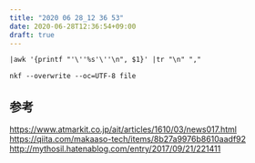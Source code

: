 ```yaml
---
title: "2020 06 28_12 36 53"
date: 2020-06-28T12:36:54+09:00
draft: true
---
```


```txt
|awk '{printf "'\''%s'\''\n", $1}' |tr "\n" ","
```

```txt
nkf --overwrite --oc=UTF-8 file
```

## 参考

https://www.atmarkit.co.jp/ait/articles/1610/03/news017.html
https://qiita.com/makaaso-tech/items/8b27a9976b8610aadf92
http://mythosil.hatenablog.com/entry/2017/09/21/221411
